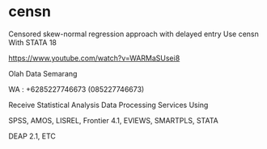# censn
Censored skew-normal regression approach with delayed entry Use censn With STATA 18

https://www.youtube.com/watch?v=WARMaSUsei8

Olah Data Semarang

WA : +6285227746673 (085227746673)

Receive Statistical Analysis Data Processing Services Using

SPSS, AMOS, LISREL, Frontier 4.1, EVIEWS, SMARTPLS, STATA

DEAP 2.1, ETC
